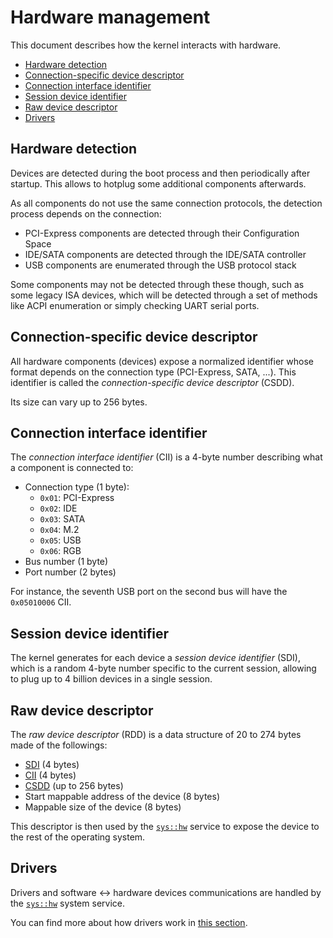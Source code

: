 # Hardware management

This document describes how the kernel interacts with hardware.

- [Hardware detection](#hardware-detection)
- [Connection-specific device descriptor](#connection-specific-device-descriptor)
- [Connection interface identifier](#connection-interface-identifier)
- [Session device identifier](#session-device-identifier)
- [Raw device descriptor](#raw-device-descriptor)
- [Drivers](#drivers)

## Hardware detection

Devices are detected during the boot process and then periodically after startup. This allows to hotplug some additional components afterwards.

As all components do not use the same connection protocols, the detection process depends on the connection:

* PCI-Express components are detected through their Configuration Space
* IDE/SATA components are detected through the IDE/SATA controller
* USB components are enumerated through the USB protocol stack

Some components may not be detected through these though, such as some legacy ISA devices, which will be detected through a set of methods like ACPI enumeration or simply checking UART serial ports.

## Connection-specific device descriptor

All hardware components (devices) expose a normalized identifier whose format depends on the connection type (PCI-Express, SATA, ...). This identifier is called the _connection-specific device descriptor_ (CSDD).

Its size can vary up to 256 bytes.

## Connection interface identifier

The *connection interface identifier* (CII) is a 4-byte number describing what a component is connected to:

- Connection type (1 byte):
  - `0x01`: PCI-Express
  - `0x02`: IDE
  - `0x03`: SATA
  - `0x04`: M.2
  - `0x05`: USB
  - `0x06`: RGB
- Bus number (1 byte)
- Port number (2 bytes)

For instance, the seventh USB port on the second bus will have the `0x05010006` CII.

## Session device identifier

The kernel generates for each device a _session device identifier_ (SDI), which is a random 4-byte number specific to the current session, allowing to plug up to 4 billion devices in a single session.

## Raw device descriptor

The _raw device descriptor_ (RDD) is a data structure of 20 to 274 bytes made of the followings:

- [SDI](#session-device-identifier) (4 bytes)
- [CII](#connection-interface-identifier) (4 bytes)
- [CSDD](#connection-specific-device-descriptor) (up to 256 bytes)
- Start mappable address of the device (8 bytes)
- Mappable size of the device (8 bytes)

This descriptor is then used by the [`sys::hw`](../services/hw.md) service to expose the device to the rest of the operating system.

## Drivers

Drivers and software <-> hardware devices communications are handled by the [`sys::hw`](../services/hw.md) system service.

You can find more about how drivers work in [this section](../services/hw.md#drivers).